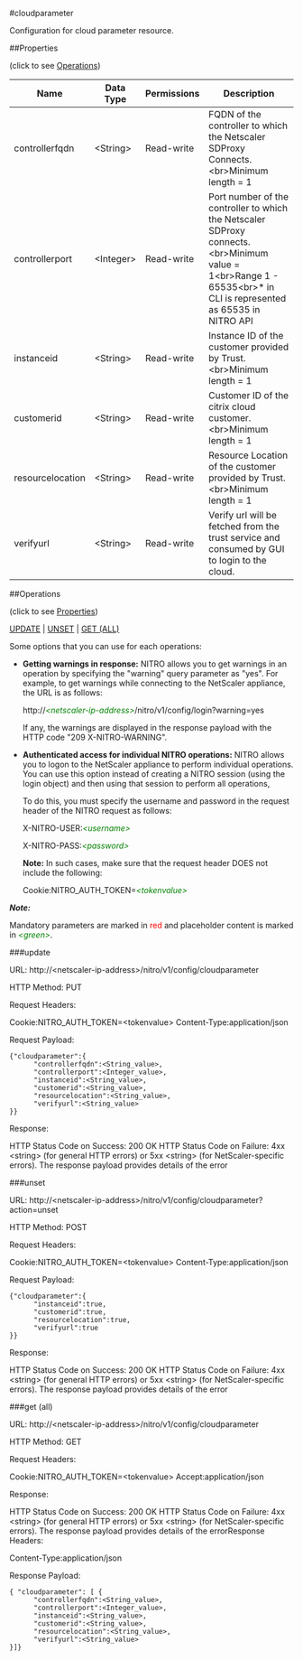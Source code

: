 #cloudparameter

Configuration for cloud parameter resource.


##Properties 
<span>(click to see [Operations](#operations))</span>


<table><thead><tr><th>Name</th><th> Data Type</th><th> Permissions</th><th>Description</th></tr></thead><tbody><tr><td>controllerfqdn</td><td>&lt;String></td><td>Read-write</td><td>FQDN of the controller to which the Netscaler SDProxy Connects.&lt;br>Minimum length = 1</td><tr><tr><td>controllerport</td><td>&lt;Integer></td><td>Read-write</td><td>Port number of the controller to which the Netscaler SDProxy connects.&lt;br>Minimum value = 1&lt;br>Range 1 - 65535&lt;br>* in CLI is represented as 65535 in NITRO API</td><tr><tr><td>instanceid</td><td>&lt;String></td><td>Read-write</td><td>Instance ID of the customer provided by Trust.&lt;br>Minimum length = 1</td><tr><tr><td>customerid</td><td>&lt;String></td><td>Read-write</td><td>Customer ID of the citrix cloud customer.&lt;br>Minimum length = 1</td><tr><tr><td>resourcelocation</td><td>&lt;String></td><td>Read-write</td><td>Resource Location of the customer provided by Trust.&lt;br>Minimum length = 1</td><tr><tr><td>verifyurl</td><td>&lt;String></td><td>Read-write</td><td>Verify url will be fetched from the trust service and consumed by GUI to login to the cloud.</td><tr></tbody></table>
##Operations 
<span>(click to see [Properties](#properties))</span>


[UPDATE](#update) | [UNSET](#unset) | [GET (ALL)](#get-(all))


Some options that you can use for each operations:
<ul><li><p><b>Getting warnings in response:</b> NITRO allows you to get warnings in an operation by specifying the "warning" query parameter as "yes". For example, to get warnings while connecting to the NetScaler appliance, the URL is as follows:</p><p>http://<span style="color:green;font-style:italic;">&lt;netscaler-ip-address&gt;</span>/nitro/v1/config/login?warning=yes</p><p>If any, the warnings are displayed in the response payload with the HTTP code "209 X-NITRO-WARNING".</p></li><li><p><b>Authenticated access for individual NITRO operations:</b> NITRO allows you to logon to the NetScaler appliance to perform individual operations. You can use this option instead of creating a NITRO session (using the login object) and then using that session to perform all operations,</p><p>To do this, you must specify the username and password in the request header of the NITRO request as follows:</p><p>X-NITRO-USER:<span style="color:green;font-style:italic;">&lt;username&gt;</span></p><p>X-NITRO-PASS:<span style="color:green;font-style:italic;">&lt;password&gt;</span></p><p><b>Note:</b> In such cases, make sure that the request header DOES not include the following:</p><p>Cookie:NITRO_AUTH_TOKEN=<span style="color:green;font-style:italic;">&lt;tokenvalue&gt;</span></p></li></ul>



***Note:*** 
Mandatory parameters are marked in <span style="color:#FF0000;">red</span> and placeholder content is marked in <span style="color:green;font-style:italic">&lt;green&gt;</span>.

###update



URL: http://&lt;netscaler-ip-address&gt;/nitro/v1/config/cloudparameter
HTTP Method: PUT
Request Headers:

Cookie:NITRO_AUTH_TOKEN=&lt;tokenvalue&gt;Content-Type:application/json

Request Payload: ```{"cloudparameter":{      "controllerfqdn":<String_value>,      "controllerport":<Integer_value>,      "instanceid":<String_value>,      "customerid":<String_value>,      "resourcelocation":<String_value>,      "verifyurl":<String_value>}}```
Response:
HTTP Status Code on Success: 200 OKHTTP Status Code on Failure: 4xx &lt;string&gt; (for general HTTP errors) or 5xx &lt;string&gt; (for NetScaler-specific errors). The response payload provides details of the error


###unset



URL: http://&lt;netscaler-ip-address&gt;/nitro/v1/config/cloudparameter?action=unset
HTTP Method: POST
Request Headers:

Cookie:NITRO_AUTH_TOKEN=&lt;tokenvalue&gt;Content-Type:application/json

Request Payload: ```{"cloudparameter":{      "instanceid":true,      "customerid":true,      "resourcelocation":true,      "verifyurl":true}}```
Response:
HTTP Status Code on Success: 200 OKHTTP Status Code on Failure: 4xx &lt;string&gt; (for general HTTP errors) or 5xx &lt;string&gt; (for NetScaler-specific errors). The response payload provides details of the error


###get (all)



URL: http://&lt;netscaler-ip-address&gt;/nitro/v1/config/cloudparameter
HTTP Method: GET
Request Headers:

Cookie:NITRO_AUTH_TOKEN=&lt;tokenvalue&gt;Accept:application/json

Response:
HTTP Status Code on Success: 200 OKHTTP Status Code on Failure: 4xx &lt;string&gt; (for general HTTP errors) or 5xx &lt;string&gt; (for NetScaler-specific errors). The response payload provides details of the errorResponse Headers:

Content-Type:application/json

Response Payload: ```{ "cloudparameter": [ {      "controllerfqdn":<String_value>,      "controllerport":<Integer_value>,      "instanceid":<String_value>,      "customerid":<String_value>,      "resourcelocation":<String_value>,      "verifyurl":<String_value>}]}```



